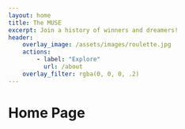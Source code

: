 ```yaml
---
layout: home
title: The MUSE
excerpt: Join a history of winners and dreamers! 
header:
    overlay_image: /assets/images/roulette.jpg
    actions: 
        - label: "Explore"
          url: /about 
    overlay_filter: rgba(0, 0, 0, .2)
---
```


# Home Page 